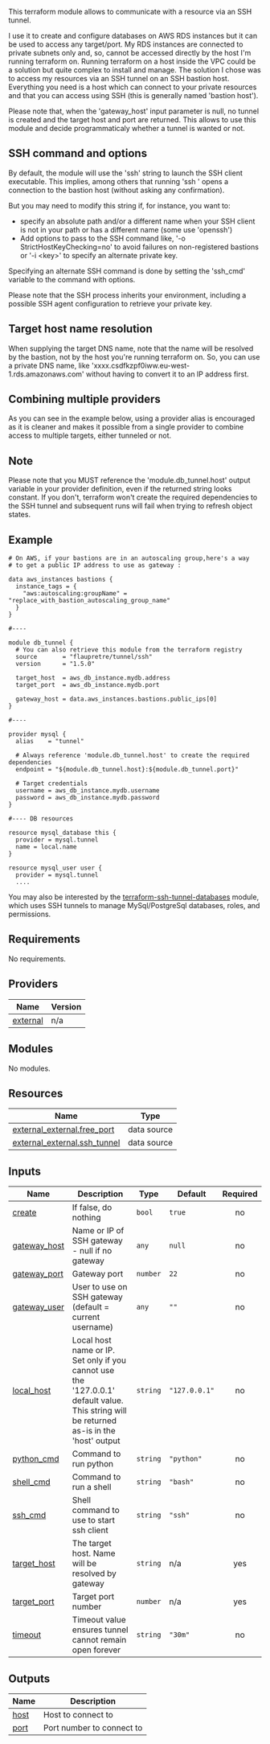 
This terraform module allows to communicate with a resource via an SSH tunnel.

I use it to create and configure databases on AWS RDS instances but it can be
used to access any target/port. My RDS instances
are connected to private subnets only and, so,
cannot be accessed directly by the host I'm running terraform on.
Running terraform on a host inside the VPC could be a solution but quite complex
to install and manage. The solution I chose was to access my resources via
an SSH tunnel on an SSH bastion host. Everything you need is a host which can
connect to your private resources and that you can access using SSH
(this is generally named 'bastion host').

Please note that, when the 'gateway_host' input parameter is null, no tunnel
is created and the target host and port are returned. This allows
to use this module and decide programmaticaly whether a tunnel is wanted or not.

## SSH command and options

By default, the module will use the 'ssh' string to launch the SSH client
executable. This implies, among others that running 'ssh <bastion host>'
opens a connection to the bastion host (without asking any confirmation).

But you may need to modify this string if, for instance, you want to:

- specify an absolute path and/or a different name when your SSH client is not in
  your path or has a different name (some use 'openssh')
- Add options to pass to the SSH command like, '-o StrictHostKeyChecking=no'
  to avoid failures on non-registered bastions or '-i \<key>' to specify an
  alternate private key.

Specifying an alternate SSH command is done by setting the 'ssh_cmd' variable
to the command with options.

Please note that the SSH process inherits your environment, including a
possible SSH agent configuration to retrieve your private key.

## Target host name resolution

When supplying the target DNS name, note that the name will be resolved by the
bastion, not by the host you're running terraform on. So, you can use a private
DNS name, like 'xxxx.csdfkzpf0iww.eu-west-1.rds.amazonaws.com'
without having to convert it to an IP address first.

## Combining multiple providers

As you can see in the example below, using a provider alias is encouraged as
it is cleaner and makes it possible from a single provider to combine access to
multiple targets, either tunneled or not.

## Note

Please note that you MUST reference the 'module.db_tunnel.host' output variable
in your provider definition, even if the returned string looks constant.
If you don't, terraform won't create the required dependencies to the SSH tunnel
and subsequent runs will fail when trying to refresh object states.

## Example

    # On AWS, if your bastions are in an autoscaling group,here's a way
    # to get a public IP address to use as gateway :

    data aws_instances bastions {
      instance_tags = {
        "aws:autoscaling:groupName" = "replace_with_bastion_autoscaling_group_name"
      }
    }
    
    #----
    
    module db_tunnel {
      # You can also retrieve this module from the terraform registry
      source       = "flaupretre/tunnel/ssh"
      version      = "1.5.0"

      target_host  = aws_db_instance.mydb.address
      target_port  = aws_db_instance.mydb.port

      gateway_host = data.aws_instances.bastions.public_ips[0]
    }
    
    #----
    
    provider mysql {
      alias    = "tunnel"

      # Always reference 'module.db_tunnel.host' to create the required dependencies
      endpoint = "${module.db_tunnel.host}:${module.db_tunnel.port}"

      # Target credentials
      username = aws_db_instance.mydb.username
      password = aws_db_instance.mydb.password
    }
    
    #---- DB resources
    
    resource mysql_database this {
      provider = mysql.tunnel
      name = local.name
    }
    
    resource mysql_user user {
      provider = mysql.tunnel
      ....

You may also be interested by the
[terraform-ssh-tunnel-databases](https://github.com/flaupretre/terraform-ssh-tunnel-databases)
module, which uses SSH tunnels to manage MySql/PostgreSql databases, roles, and
permissions.


<!-- BEGIN_TF_DOCS -->
## Requirements

No requirements.

## Providers

| Name | Version |
|------|---------|
| <a name="provider_external"></a> [external](#provider\_external) | n/a |

## Modules

No modules.

## Resources

| Name | Type |
|------|------|
| [external_external.free_port](https://registry.terraform.io/providers/hashicorp/external/latest/docs/data-sources/external) | data source |
| [external_external.ssh_tunnel](https://registry.terraform.io/providers/hashicorp/external/latest/docs/data-sources/external) | data source |

## Inputs

| Name | Description | Type | Default | Required |
|------|-------------|------|---------|:--------:|
| <a name="input_create"></a> [create](#input\_create) | If false, do nothing | `bool` | `true` | no |
| <a name="input_gateway_host"></a> [gateway\_host](#input\_gateway\_host) | Name or IP of SSH gateway - null if no gateway | `any` | `null` | no |
| <a name="input_gateway_port"></a> [gateway\_port](#input\_gateway\_port) | Gateway port | `number` | `22` | no |
| <a name="input_gateway_user"></a> [gateway\_user](#input\_gateway\_user) | User to use on SSH gateway (default = current username) | `any` | `""` | no |
| <a name="input_local_host"></a> [local\_host](#input\_local\_host) | Local host name or IP. Set only if you cannot use the '127.0.0.1' default value. This string will be returned as-is in the 'host' output | `string` | `"127.0.0.1"` | no |
| <a name="input_python_cmd"></a> [python\_cmd](#input\_python\_cmd) | Command to run python | `string` | `"python"` | no |
| <a name="input_shell_cmd"></a> [shell\_cmd](#input\_shell\_cmd) | Command to run a shell | `string` | `"bash"` | no |
| <a name="input_ssh_cmd"></a> [ssh\_cmd](#input\_ssh\_cmd) | Shell command to use to start ssh client | `string` | `"ssh"` | no |
| <a name="input_target_host"></a> [target\_host](#input\_target\_host) | The target host. Name will be resolved by gateway | `string` | n/a | yes |
| <a name="input_target_port"></a> [target\_port](#input\_target\_port) | Target port number | `number` | n/a | yes |
| <a name="input_timeout"></a> [timeout](#input\_timeout) | Timeout value ensures tunnel cannot remain open forever | `string` | `"30m"` | no |

## Outputs

| Name | Description |
|------|-------------|
| <a name="output_host"></a> [host](#output\_host) | Host to connect to |
| <a name="output_port"></a> [port](#output\_port) | Port number to connect to |
<!-- END_TF_DOCS -->
